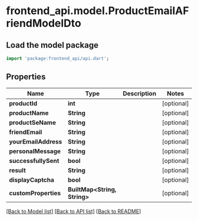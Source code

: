# frontend_api.model.ProductEmailAFriendModelDto

## Load the model package
```dart
import 'package:frontend_api/api.dart';
```

## Properties
Name | Type | Description | Notes
------------ | ------------- | ------------- | -------------
**productId** | **int** |  | [optional] 
**productName** | **String** |  | [optional] 
**productSeName** | **String** |  | [optional] 
**friendEmail** | **String** |  | [optional] 
**yourEmailAddress** | **String** |  | [optional] 
**personalMessage** | **String** |  | [optional] 
**successfullySent** | **bool** |  | [optional] 
**result** | **String** |  | [optional] 
**displayCaptcha** | **bool** |  | [optional] 
**customProperties** | **BuiltMap&lt;String, String&gt;** |  | [optional] 

[[Back to Model list]](../README.md#documentation-for-models) [[Back to API list]](../README.md#documentation-for-api-endpoints) [[Back to README]](../README.md)


